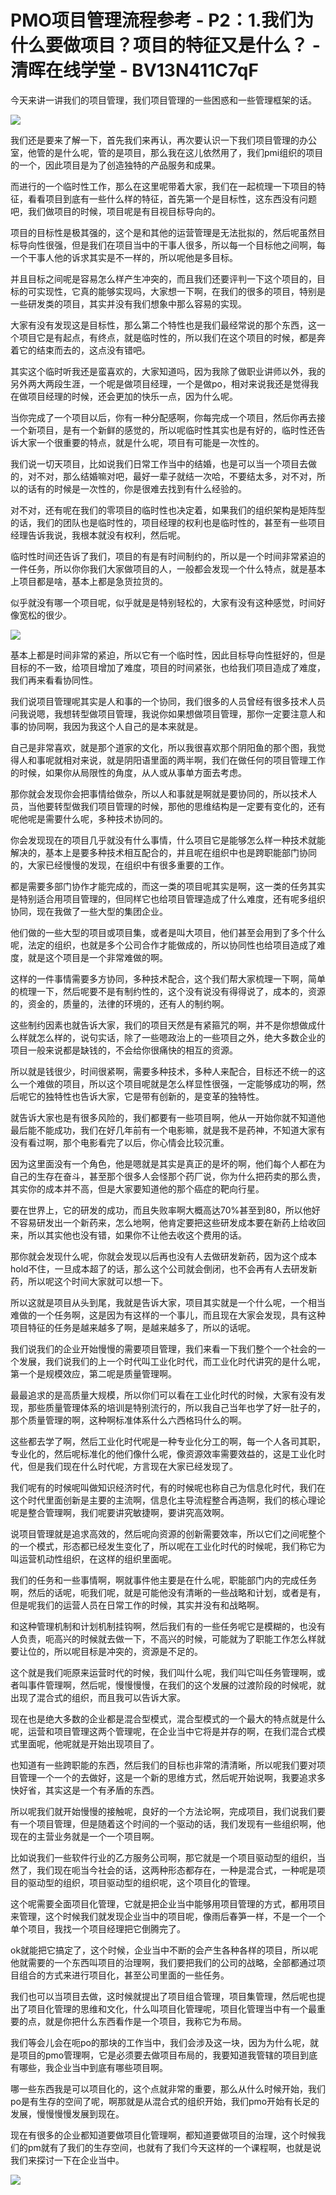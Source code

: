 # PMO项目管理流程参考 - P2：1.我们为什么要做项目？项目的特征又是什么？ - 清晖在线学堂 - BV13N411C7qF

今天来讲一讲我们的项目管理，我们项目管理的一些困惑和一些管理框架的话。

![](img/d9db231b5f3023069f8ba146fbecf5c5_1.png)

我们还是要来了解一下，首先我们来再认，再次要认识一下我们项目管理的办公室，他管的是什么呢，管的是项目，那么我在这儿依然用了，我们pmi组织的项目的一个，因此项目是为了创造独特的产品服务和成果。

而进行的一个临时性工作，那么在这里呢带着大家，我们在一起梳理一下项目的特征，看看项目到底有一些什么样的特征，首先第一个是目标性，这东西没有问题吧，我们做项目的时候，项目呢是有目视目标导向的。

项目的目标性是极其强的，这个是和其他的运营管理是无法批拟的，然后呢虽然目标导向性很强，但是我们在项目当中的干事人很多，所以每一个目标他之间啊，每一个干事人他的诉求其实是不一样的，所以呢他是多目标。

并且目标之间呢是容易怎么样产生冲突的，而且我们还要评判一下这个项目的，目标的可实现性，它真的能够实现吗，大家想一下啊，在我们的很多的项目，特别是一些研发类的项目，其实并没有我们想象中那么容易的实现。

大家有没有发现这是目标性，那么第二个特性也是我们最经常说的那个东西，这一个项目它是有起点，有终点，就是临时性的，所以我们在这个项目的时候，都是奔着它的结束而去的，这点没有错吧。

其实这个临时听我还是蛮喜欢的，大家知道吗，因为我除了做职业讲师以外，我的另外两大两段生涯，一个呢是做项目经理，一个是做po，相对来说我还是觉得我在做项目经理的时候，还会更加的快乐一点，因为什么呢。

当你完成了一个项目以后，你有一种分配感啊，你每完成一个项目，然后你再去接一个新项目，是有一个新鲜的感觉的，所以呢临时性其实也是有好的，临时性还告诉大家一个很重要的特点，就是什么呢，项目有可能是一次性的。

我们说一切天项目，比如说我们日常工作当中的结婚，也是可以当一个项目去做的，对不对，那么结婚嘛对吧，最好一辈子就结一次哈，不要结太多，对不对，所以的话有的时候是一次性的，你是很难去找到有什么经验的。

对不对，还有呢在我们的零项目的临时性也决定着，如果我们的组织架构是矩阵型的话，我们的团队也是临时性的，项目经理的权利也是临时性的，甚至有一些项目经理告诉我说，我根本就没有权利，然后呢。

临时性时间还告诉了我们，项目的有是有时间制约的，所以是一个时间非常紧迫的一件任务，所以你你我们大家做项目的人，一般都会发现一个什么特点，就是基本上项目都是啥，基本上都是急货拉货的。

似乎就没有哪一个项目呢，似乎就是是特别轻松的，大家有没有这种感觉，时间好像宽松的很少。

![](img/d9db231b5f3023069f8ba146fbecf5c5_3.png)

基本上都是时间非常的紧迫，所以它有一个临时性，因此目标导向性挺好的，但是目标的不一致，给项目增加了难度，项目的时间紧张，也给我们项目造成了难度，我们再来看看协同性。

我们说项目管理呢其实是人和事的一个协同，我们很多的人员曾经有很多技术人员问我说嗯，我想转型做项目管理，我说你如果想做项目管理，那你一定要注意人和事的协同啊，我因为我这个人自己的是本来就是。

自己是非常喜欢，就是那个道家的文化，所以我很喜欢那个阴阳鱼的那个图，我觉得人和事呢就相对来说，就是阴阳语里面的两半啊，我们在做任何的项目管理工作的时候，如果你从局限性的角度，从人或从事单方面去考虑。

那你就会发现你会把事情给做杂，所以人和事就是啊就是要协同的，所以技术人员，当他要转型做我们项目管理的时候，那他的思维结构是一定要有变化的，还有呢他呢是需要什么呢，多种技术协同的。

你会发现现在的项目几乎就没有什么事情，什么项目它是能够怎么样一种技术就能解决的，基本上是要多种技术相互配合的，并且呢在组织中也是跨职能部门协同的，大家已经慢慢的发现，在组织中有很多重要的工作。

都是需要多部门协作才能完成的，而这一类的项目呢其实是啊，这一类的任务其实是特别适合用项目管理的，但同样它也给项目管理造成了什么难度，还有呢多组织协同，现在我做了一些大型的集团企业。

他们做的一些大型的项目或项目集，或者是叫大项目，他们甚至会用到了多个什么呢，法定的组织，也就是多个公司合作才能做成的，所以协同性也给项目造成了难度，就是这个项目是一个非常难做的啊。

这样的一件事情需要多方协同，多种技术配合，这个我们帮大家梳理一下啊，简单的梳理一下，然后呢要不是有制约性的，这个没有说没有得得说了，成本的，资源的，资金的，质量的，法律的环境的，还有人的制约啊。

这些制约因素也就告诉大家，我们的项目天然是有紧箍咒的啊，并不是你想做成什么样就怎么样的，说句实话，除了一些嗯政治上的一些项目之外，绝大多数企业的项目一般来说都是缺钱的，不会给你很痛快的相互的资源。

所以就是钱很少，时间很紧啊，需要多种技术，多种人来配合，目标还不统一的这么一个难做的项目，所以这个项目呢就是怎么样显性很强，一定能够成功的啊，然后呢它的独特性也告诉大家，它是带有创新的，是变革的独特性。

就告诉大家也是有很多风险的，我们都要有一些项目啊，他从一开始你就不知道他最后能不能成功，我们在好几年前有一个电影嘛，就是我不是药神，不知道大家有没有看过啊，那个电影看完了以后，你心情会比较沉重。

因为这里面没有一个角色，他是嗯就是其实是真正的是坏的啊，他们每个人都在为自己的生存在奋斗，甚至那个很多人会怪那个药厂说，你为什么把药卖的那么贵，其实你的成本并不高，但是大家要知道他的那个癌症的靶向行星。

要在世界上，它的研发的成功，而且失败率啊大概高达70%甚至到80，所以他好不容易研发出一个新药来，怎么地啊，他肯定要把这些研发成本要在新药上给收回来，所以其实他也没有错，如果你不让他去收这个费用的话。

那你就会发现什么呢，你就会发现以后再也没有人去做研发新药，因为这个成本hold不住，一旦成本超了的话，那么这个公司就会倒闭，也不会再有人去研发新药，所以呢这个时间大家就可以想一下。

所以这就是项目从头到尾，我就是告诉大家，项目其实就是一个什么呢，一个相当难做的一个任务啊，这是因为有这样的一个事儿，而且现在大家会发现，具有这种项目特征的任务是越来越多了啊，是越来越多了，所以的话呢。

我们说我们的企业开始慢慢的需要项目管理，我们来看一下我们整个一个社会的一个发展，我们说我们的上一个时代叫工业化时代，而工业化时代讲究的是什么呢，第一个是规模效应，第二呢是质量管理啊。

最最追求的是高质量大规模，所以你们可以看在工业化时代的时候，大家有没有发现，那些质量管理体系的培训是特别流行的，所以我自己当年也学了好一肚子的，那个质量管理的啊，这种啊标准体系什么六西格玛什么的啊。

这些都去学了啊，然后工业化时代呢是一种专业化分工的啊，每一个人各司其职，专业化的，然后呢标准化的他们像什么呢，像资源效率需要效益的，这是工业化时代，但是我们现在什么时代呢，方言现在大家已经发现了。

我们呢有的时候呢叫做知识经济时代，有的时候呢也称自己为信息化时代，我们在这个时代里面创新是主要的主流啊，信息化主导流程整合再造啊，我们的核心理论呢是整合管理啊，我们呢要讲究敏捷啊，要讲究高效啊。

说项目管理就是追求高效的，然后呢向资源的创新需要效率，所以它们之间呢整个的一个模式，形态都已经发生变化了，所以呢在工业化时代的时候呢，我们称它为叫运营机动性组织，在这样的组织里面呢。

我们的任务和一些事情啊，啊就事件他主要是在什么呢，职能部门内的完成任务啊，然后的话呢，呃我们呢，就是可能他没有清晰的一些战略和计划，或者是有，但是呢我们的运营人员在日常工作的时候，其实并没有和战略啊。

和这种管理机制和计划机制挂钩啊，然后我们有的一些任务呢它是模糊的，也没有人负责，呃高兴的时候就去做一下，不高兴的时候，可能就为了职能工作怎么样就要让位的，所以呢目标是冲突的，资源是不足的。

这个就是我们呃原来运营时代的时候，我们叫什么呢，我们叫它叫任务管理啊，或者叫事件管理啊，然后呢，慢慢慢慢，在我们的这个发展的过渡阶段的时候呢，就出现了混合式的组织，而且我可以告诉大家。

现在也是绝大多数的企业都是混合型模式，混合型模式的一个最大的特点就是什么呢，运营和项目管理这两个管理呢，在企业当中它将是并存的啊，在我们混合式模式里面呢，他呢就是开始出现项目了。

也知道有一些跨职能的东西，然后我们的目标也非常的清清晰，所以呢我们要对项目管理一个一个的去做好，这是一个新的思维方式，然后呢开始说啊，我要追求多快好省，其实这是一个有矛盾的东西。

所以呢我们就开始慢慢的接触呢，良好的一个方法论啊，完成项目，我们说我们要有一个项目管理，但是随着这个时间的一个驱动的话，我们发现有一些组织啊，他现在的主营业务就是一个一个项目啊。

比如说我们一些软件行业的乙方服务公司啊，那它就是一个项目驱动型的组织，当然了，我们现在呃当今社会的话，这两种形态都存在，一种是混合式，一种呢是项目的驱动型的组织，项目驱动型的组织呢，这个项目化的管理。

这个呢需要全面项目化管理，它就是把企业当中能够用项目管理的方式，都用项目来管理，这个时候我们就发现企业当中的项目呢，像雨后春笋一样，不是一个一个单个项目，我找一个项目经理把它倒腾完了。

ok就能把它搞定了，这个时候，企业当中不断的会产生各种各样的项目，所以呢他就需要的一个东西叫项目的治理啊，我们要把我们的公司的战略，全部都通过项目组合的方式来进行项目化，甚至公司里面的一些任务。

我们也可以当项目去做，这时候就提出了项目组合管理，项目集管理，然后呢也提出了项目化管理的思维和文化，什么叫项目化管理呢，项目化管理当中有一个最重要的点，就是你把什么东西看作是一个项目，我称它为布局。

我们等会儿会在呃po的那块的工作当中，我们会涉及这一块，因为为什么呢，就是项目的pmo管理啊，它是必须要去做项目布局的，我要知道我管辖的项目到底有哪些，我企业当中到底有哪些项目啊。

哪一些东西我是可以项目化的，这个点就非常的重要，那么从什么时候开始，我们po是有生存的空间了呢，啊那就是从混合式的组织开始，我们pmo开始有长足的发展，慢慢慢慢发展到现在。

现在有很多的企业都知道要做项目化管理啊，都知道要做项目的治理，这个时候我们的pm就有了我们的生存空间，也就有了我们今天这样的一个课程啊，也就是说我们来探讨一下在企业当中。



![](img/d9db231b5f3023069f8ba146fbecf5c5_5.png)